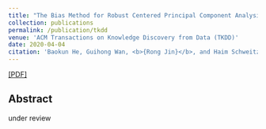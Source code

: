 ```yaml
---
title: "The Bias Method for Robust Centered Principal Component Analysis"
collection: publications
permalink: /publication/tkdd
venue: 'ACM Transactions on Knowledge Discovery from Data (TKDD)'
date: 2020-04-04
citation: 'Baokun He, Guihong Wan, <b>{Rong Jin}</b>, and Haim Schweitzer. <i>ACM Transactions on Knowledge Discovery from Data (TKDD).</i>.'
---
```

[[PDF]](https://rongjinutd.github.io/files/.pdf)
  
## Abstract
under review
